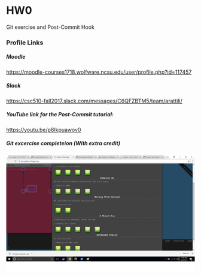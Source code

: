 # HW0
Git exercise and Post-Commit Hook

### Profile Links
##### Moodle 
https://moodle-courses1718.wolfware.ncsu.edu/user/profile.php?id=117457
##### Slack
https://csc510-fall2017.slack.com/messages/C6QFZBTM5/team/arattili/
##### YouTube link for the Post-Commit tutorial:
https://youtu.be/p8Ikpuawov0


##### Git excercise completeion (With extra credit)
![Screenshot](Overview.png)

